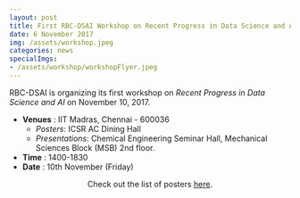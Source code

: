 ```yaml
---
layout: post
title: First RBC-DSAI Workshop on Recent Progress in Data Science and AI
date: 6 November 2017
img: /assets/workshop.jpeg 
categories: news
specialImgs: 
- /assets/workshop/workshopFlyer.jpeg
---
```

RBC-DSAI is organizing its first workshop on *Recent Progress in Data Science and AI* on November 10, 2017.
<ul>
	<li>
		<b>Venues</b> : IIT Madras, Chennai - 600036
		<ul>
			<li> <i>Posters</i>: ICSR AC Dining Hall </li>
			<li> <i>Presentations</i>: Chemical Engineering Seminar Hall, Mechanical Sciences Block (MSB) 2nd floor.  </li>
		</ul>
	</li>
	<li><b>Time</b> : 1400-1830</li>
	<li><b>Date</b> : 10th November (Friday)</li>
</ul>

<p align="center">Check out the list of posters <a href="{{ site.baseurl }}/assets/workshop/Workshop_posters_list.pdf">here</a>.
<br>